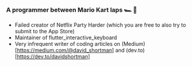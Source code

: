 ### A programmer between Mario Kart laps 🏎 🏁

- Failed creator of Netflix Party Harder (which you are free to also try to submit to the App Store)
- Maintainer of flutter_interactive_keyboard
- Very infrequent writer of coding articles on (Medium)[https://medium.com/@david_shortman] and (dev.to)[https://dev.to/davidshortman]
